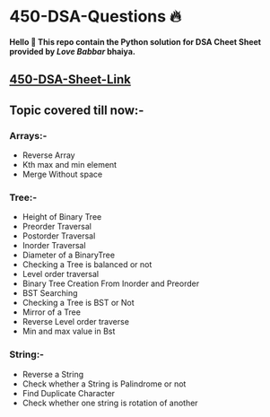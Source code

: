 # 450-DSA-Questions 🔥
**Hello 👋 This repo contain the Python solution for DSA Cheet Sheet provided by *Love Babbar* bhaiya.**
## [450-DSA-Sheet-Link](https://drive.google.com/file/d/1FMdN_OCfOI0iAeDlqswCiC2DZzD4nPsb/view)


## Topic covered till now:- 
### Arrays:-
* Reverse Array
* Kth max and min element
* Merge Without space

### Tree:-
* Height of Binary Tree
* Preorder Traversal
* Postorder Traversal
* Inorder Traversal
* Diameter of a BinaryTree
* Checking a Tree is balanced or not
* Level order traversal
* Binary Tree Creation From Inorder and Preorder
* BST Searching
* Checking a Tree is BST or Not
* Mirror of a Tree
* Reverse Level order traverse
* Min and max value in Bst

### String:-
* Reverse a String
* Check whether a String is Palindrome or not
* Find Duplicate Character
* Check whether one string is rotation of another
  